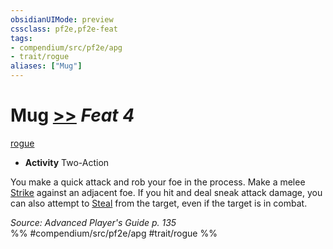 ```yaml
---
obsidianUIMode: preview
cssclass: pf2e,pf2e-feat
tags:
- compendium/src/pf2e/apg
- trait/rogue
aliases: ["Mug"]
---
```

# Mug  [>>](../../Rules/core-rulebook/chapter-9-playing-the-game.md#Actions "Two-Action") *Feat 4*  
[rogue](../../Rules/traits/rogue.md)  

- **Activity** Two-Action

You make a quick attack and rob your foe in the process. Make a melee [Strike](../../Rules/actions/strike.md) against an adjacent foe. If you hit and deal sneak attack damage, you can also attempt to [Steal](../../Rules/actions/steal.md) from the target, even if the target is in combat.

*Source: Advanced Player's Guide p. 135*  
%% #compendium/src/pf2e/apg #trait/rogue %%